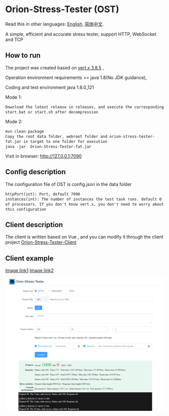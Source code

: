 # Orion-Stress-Tester (OST)
Read this in other languages: [English](./README.md), [简体中文](./README.zh.md).

A simple, efficient and accurate stress tester, support HTTP, WebSocket and TCP

## How to run
The project was created based on [vert.x 3.8.5](https://vertx.io/) ,

Operation environment requirements &gt;= java 1.8(No JDK guidance),

Coding and test environment java 1.8.0_121

Mode 1:

```
Download the latest release in releases, and execute the corresponding start.bat or start.sh after decompression
```

Mode 2:

```
mvn clean package
Copy the root data folder, webroot folder and orion-stress-tester-fat.jar in target to one folder for execution
java -jar  Orion-Stress-Tester-fat.jar
```
Visit in browser: http://127.0.0.1:7090

## Config description
The configuration file of OST is config.json in the data folder
```
httpPort(int): Port, default 7090
instances(int): The number of instances the test task runs. default 0 of processors. If you don't know vert.x, you don't need to worry about this configuration
```

## Client description
The client is written based on Vue , and you can modify it through the client project [Orion-Stress-Tester-Client](https://github.com/MirrenTools/Orion-Stress-Tester-Client)

## Client example
[Image link1](https://github.com/MirrenTools/Orion-Stress-Tester/blob/master/data/example-en.png)
[Image link2](https://gitee.com/mirren/Orion-Stress-Tester/blob/master/data/example-en.png)

![Click on the front Image link](https://raw.githubusercontent.com/MirrenTools/Orion-Stress-Tester/master/data/example-en.png)

